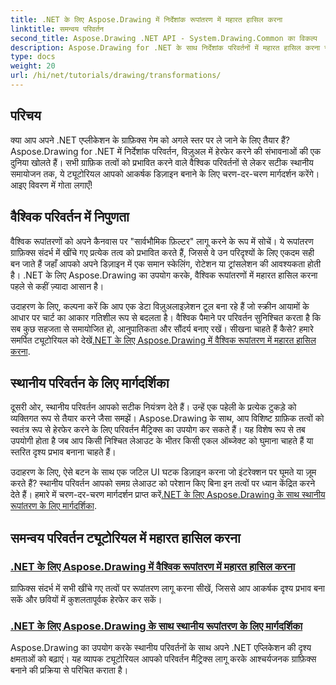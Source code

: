 ```yaml
---
title: .NET के लिए Aspose.Drawing में निर्देशांक रूपांतरण में महारत हासिल करना
linktitle: समन्वय परिवर्तन
second_title: Aspose.Drawing .NET API - System.Drawing.Common का विकल्प
description: Aspose.Drawing for .NET के साथ निर्देशांक परिवर्तनों में महारत हासिल करना सीखें। जानें कि दृश्य उत्कृष्टता के लिए वैश्विक और स्थानीय परिवर्तनों को कैसे लागू किया जाए।
type: docs
weight: 20
url: /hi/net/tutorials/drawing/transformations/
---
```

## परिचय

क्या आप अपने .NET एप्लीकेशन के ग्राफ़िक्स गेम को अगले स्तर पर ले जाने के लिए तैयार हैं? Aspose.Drawing for .NET में निर्देशांक परिवर्तन, विज़ुअल में हेरफेर करने की संभावनाओं की एक दुनिया खोलते हैं। सभी ग्राफ़िक तत्वों को प्रभावित करने वाले वैश्विक परिवर्तनों से लेकर सटीक स्थानीय समायोजन तक, ये ट्यूटोरियल आपको आकर्षक डिज़ाइन बनाने के लिए चरण-दर-चरण मार्गदर्शन करेंगे। आइए विवरण में गोता लगाएँ!

## वैश्विक परिवर्तन में निपुणता

वैश्विक रूपांतरणों को अपने कैनवास पर "सार्वभौमिक फ़िल्टर" लागू करने के रूप में सोचें। ये रूपांतरण ग्राफ़िक्स संदर्भ में खींचे गए प्रत्येक तत्व को प्रभावित करते हैं, जिससे वे उन परिदृश्यों के लिए एकदम सही बन जाते हैं जहाँ आपको अपने डिज़ाइन में एक समान स्केलिंग, रोटेशन या ट्रांसलेशन की आवश्यकता होती है। .NET के लिए Aspose.Drawing का उपयोग करके, वैश्विक रूपांतरणों में महारत हासिल करना पहले से कहीं ज़्यादा आसान है।

उदाहरण के लिए, कल्पना करें कि आप एक डेटा विज़ुअलाइज़ेशन टूल बना रहे हैं जो स्क्रीन आयामों के आधार पर चार्ट का आकार गतिशील रूप से बदलता है। वैश्विक पैमाने पर परिवर्तन सुनिश्चित करता है कि सब कुछ सहजता से समायोजित हो, आनुपातिकता और सौंदर्य बनाए रखें। सीखना चाहते हैं कैसे? हमारे समर्पित ट्यूटोरियल को देखें[.NET के लिए Aspose.Drawing में वैश्विक रूपांतरण में महारत हासिल करना](./mastering-global-transformations/).

## स्थानीय परिवर्तन के लिए मार्गदर्शिका

दूसरी ओर, स्थानीय परिवर्तन आपको सटीक नियंत्रण देते हैं। उन्हें एक पहेली के प्रत्येक टुकड़े को व्यक्तिगत रूप से तैयार करने जैसा समझें। Aspose.Drawing के साथ, आप विशिष्ट ग्राफ़िक तत्वों को स्वतंत्र रूप से हेरफेर करने के लिए परिवर्तन मैट्रिक्स का उपयोग कर सकते हैं। यह विशेष रूप से तब उपयोगी होता है जब आप किसी निश्चित लेआउट के भीतर किसी एकल ऑब्जेक्ट को घुमाना चाहते हैं या स्तरित दृश्य प्रभाव बनाना चाहते हैं।

 उदाहरण के लिए, ऐसे बटन के साथ एक जटिल UI घटक डिज़ाइन करना जो इंटरेक्शन पर घूमते या ज़ूम करते हैं? स्थानीय परिवर्तन आपको समग्र लेआउट को परेशान किए बिना इन तत्वों पर ध्यान केंद्रित करने देते हैं। हमारे में चरण-दर-चरण मार्गदर्शन प्राप्त करें[.NET के लिए Aspose.Drawing के साथ स्थानीय रूपांतरण के लिए मार्गदर्शिका](./guide-to-local-transformation/).

## समन्वय परिवर्तन ट्यूटोरियल में महारत हासिल करना
### [.NET के लिए Aspose.Drawing में वैश्विक रूपांतरण में महारत हासिल करना](./mastering-global-transformations/)
ग्राफिक्स संदर्भ में सभी खींचे गए तत्वों पर रूपांतरण लागू करना सीखें, जिससे आप आकर्षक दृश्य प्रभाव बना सकें और छवियों में कुशलतापूर्वक हेरफेर कर सकें।
### [.NET के लिए Aspose.Drawing के साथ स्थानीय रूपांतरण के लिए मार्गदर्शिका](./guide-to-local-transformation/)
Aspose.Drawing का उपयोग करके स्थानीय परिवर्तनों के साथ अपने .NET एप्लिकेशन की दृश्य क्षमताओं को बढ़ाएं। यह व्यापक ट्यूटोरियल आपको परिवर्तन मैट्रिक्स लागू करके आश्चर्यजनक ग्राफ़िक्स बनाने की प्रक्रिया से परिचित कराता है।